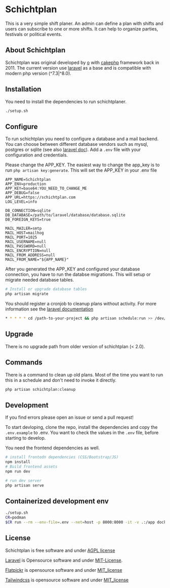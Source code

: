 # Schichtplan

This is a very simple shift planer. An admin can define a plan with shifts and users can subscribe to one or more shifts. It can help to organize parties, festivals or political events. 

## About Schichtplan

Schichtplan was original developed by [o](https://code.immerda.ch/o) with [cakephp](https://book.cakephp.org/1.3/en/index.html) framework back in 2011. The current version use [laravel](https://github.com/laravel/framework) as a base and is compatible with modern php version (^7.3|^8.0). 

## Installation

You need to install the dependencies to run schichtplaner.
```bash
./setup.sh
```

## Configure
To run schichtplan you need to configure a database and a mail backend. You can choose between different database vendors such as mysql, postgres or sqlite (see also [laravel doc](https://github.com/laravel/framework)). Add a `.env` file with your configuration and credentials.

Please change the APP_KEY. The easiest way to change the app_key is to run `php artisan key:generate`. This will set the APP_KEY in your .env file

```dotenv
APP_NAME=Schichtplan
APP_ENV=production
APP_KEY=base64:YOU_NEED_TO_CHANGE_ME
APP_DEBUG=false
APP_URL=https://schichtplan.com
LOG_LEVEL=info

DB_CONNECTION=sqlite
DB_DATABASE=/path/to/laravel/database/database.sqlite
DB_FOREIGN_KEYS=true

MAIL_MAILER=smtp
MAIL_HOST=mailhog
MAIL_PORT=1025
MAIL_USERNAME=null
MAIL_PASSWORD=null
MAIL_ENCRYPTION=null
MAIL_FROM_ADDRESS=null
MAIL_FROM_NAME="${APP_NAME}"
```

After you generated the APP_KEY and configured your database connection, you have to run the databse migrations. This will setup or migrate needed database tables.

```bash
# Install or upgrade database tables
php artisan migrate
```

You should register a cronjob to cleanup plans without activity. For more information see the [laravel documentation](https://laravel.com/docs/8.x/scheduling) 
```bash
* * * * * cd /path-to-your-project && php artisan schedule:run >> /dev/null 2>&1```
```
## Upgrade
There is no upgrade path from older version of schichtplan (< 2.0).

## Commands
There is a command to clean up old plans. Most of the time you want to run this in a schedule and don't need to invoke it directly.
```bash
php artisan schichtplan:cleanup
```

## Development
If you find errors please open an issue or send a pull request!

To start devloping, clone the repo, install the dependencies and copy the `.env.example` to .env. You want to check the values in the `.env` file, before starting to develop.

You need the frontend dependencies as well.
```bash
# install frontedn dependencies (CSS/Bootstrap/JS)
npm install
# Build frontend assets
npm run dev
```

```bash
# run dev server
php artisan serve
```

## Containerized development env

```bash
./setup.sh
CR=podman
$CR run --rm --env-file=.env --net=host -p 8000:8000 -it -v .:/app docker.io/library/php:8 bash -c "cd /app && php artisan serve"
```

## License

Schichtplan is free software and under [AGPL license](https://www.gnu.org/licenses/agpl-3.0.en.html)

[Laravel](https://laravel.com) is Opensource software and under [MIT-License](https://opensource.org/licenses/MIT).

[Flatpickr](https://opensource.org/licenses/MIT) is opensource software and under [MIT_license](https://opensource.org/licenses/MIT)

[Tailwindcss](https://github.com/tailwindlabs/tailwindcss) is opensource software and under [MIT_license](https://opensource.org/licenses/MIT)
